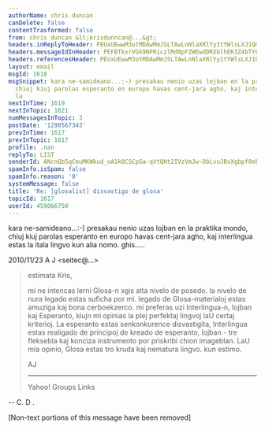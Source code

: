 ```yaml
---
authorName: chris duncan
canDelete: false
contentTrasformed: false
from: chris duncan &lt;krisdunncan@...&gt;
headers.inReplyToHeader: PEUxUEwwM3otMDAwMmJSLTAwLnNlaXRlYy1tYWlsLXJ1QGYxMzIubWFpbC5ydT4=
headers.messageIdInHeader: PEFBTkxrVGk9NFRiczlMd0pFZWEwdDRXblhEK3Z4bTY0RmVhMXo1QnU0NXo0TkBtYWlsLmdtYWlsLmNvbT4=
headers.referencesHeader: PEUxUEwwM3otMDAwMmJSLTAwLnNlaXRlYy1tYWlsLXJ1QGYxMzIubWFpbC5ydT4=
layout: email
msgId: 1618
msgSnippet: kara ne-samideano...:-) presakau nenio uzas lojban en la praktika mondo,
  chiuj kiuj parolas esperanto en europo havas cent-jara agho, kaj interlingua estas
  la
nextInTime: 1619
nextInTopic: 1621
numMessagesInTopic: 3
postDate: '1290567343'
prevInTime: 1617
prevInTopic: 1617
profile: .nan
replyTo: LIST
senderId: ANcnQb5qCmuMKWkud_oA1k0CSCpSa-qVtQHt2IVzVmJw-DbLvuJBvXgbpf0ePTYwRfpyHYnDuLwl6YdayklF5sAoD0c1J3bAqd6u
spamInfo.isSpam: false
spamInfo.reason: '0'
systemMessage: false
title: 'Re: [glosalist] disvastigo de glosa'
topicId: 1617
userId: 459066750
---
```


kara ne-samideano...:-)
presakau nenio uzas lojban en la praktika mondo,
chiuj kiuj parolas esperanto en europo havas cent-jara agho,
kaj interlingua estas la itala lingvo kun alia nomo.
ghis.....

2010/11/23 A J <seitec@...>

> estimata Kris,
>
> mi ne intencas lerni Glosa-n xgis alta nivelo de posedo. la nivelo de nura
> legado estas suficha por mi.
> legado de Glosa-materialoj estas amuziga kaj bona cerboekzerco.
> mi preferas uzi Interlingua-n, lojban kaj Esperanto, kiujn mi opinias la
> plej perfektaj lingvoj laU certaj kriterioj.
> La esperanto estas senkonkurence disvastigita, Interlingua estas realigado
> de principoj de kreado de esperanto,
> lojban - tre fleksebla kaj konciza instrumento por priskribi chion
> imageblan.
> LaU mia opinio, Glosa estas tro kruda kaj nematura lingvo.
> kun estimo.
>
> AJ
>
>
>
> ------------------------------------
>
> Yahoo! Groups Links
>
>
>
>


-- 
C. D .


[Non-text portions of this message have been removed]


